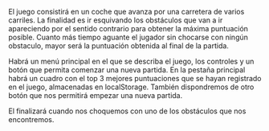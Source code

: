 El juego consistirá en un coche que avanza por una carretera de varios carriles. La finalidad es ir esquivando los obstáculos que van a ir apareciendo por el sentido contrario para obtener la máxima puntuación posible. Cuanto más tiempo aguante el jugador sin chocarse con ningún obstaculo, mayor será la puntuación obtenida al final de la partida.

Habrá un menú principal en el que se describa el juego, los controles y un botón que permita comenzar una nueva partida. En la pestaña principal habrá un cuadro con el top 3 mejores puntuaciones que se hayan registrado en el juego, almacenadas en localStorage. También dispondremos de otro botón que nos permitirá empezar una nueva partida.

El finalizará cuando nos choquemos con uno de los obstáculos que nos encontremos.
